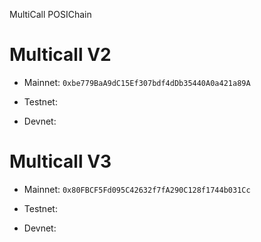 MultiCall POSIChain

# Multicall V2

- Mainnet: `0xbe779BaA9dC15Ef307bdf4dDb35440A0a421a89A`

- Testnet:

- Devnet:

# Multicall V3

- Mainnet: `0x80FBCF5Fd095C42632f7fA290C128f1744b031Cc`

- Testnet:

- Devnet:

